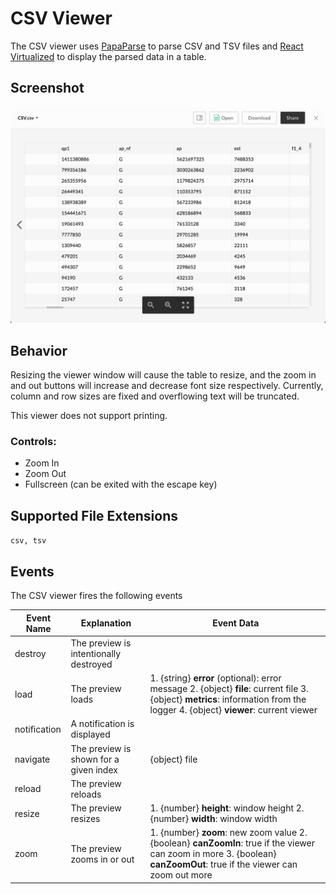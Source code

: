 # CSV Viewer

The CSV viewer uses [PapaParse](https://github.com/mholt/PapaParse) to parse CSV and TSV files and [React Virtualized](https://github.com/bvaughn/react-virtualized) to display the parsed data in a table.

## Screenshot

![Screenshot of CSV viewer](images/csv.png)

## Behavior

Resizing the viewer window will cause the table to resize, and the zoom in and out buttons will increase and decrease font size respectively. Currently, column and row sizes are fixed and overflowing text will be truncated.

This viewer does not support printing.

### Controls:

* Zoom In
* Zoom Out
* Fullscreen (can be exited with the escape key)

## Supported File Extensions

`csv, tsv`

## Events
The CSV viewer fires the following events

| Event Name | Explanation | Event Data |
| --- | --- | --- |
| destroy | The preview is intentionally destroyed ||
| load |  The preview loads | 1. {string} **error** (optional): error message 2. {object} **file**: current file 3. {object} **metrics**: information from the logger 4. {object} **viewer**: current viewer |
| notification | A notification is displayed ||
| navigate | The preview is shown for a given index | {object} file |
| reload | The preview reloads ||
| resize | The preview resizes | 1. {number} **height**: window height 2. {number} **width**: window width |
| zoom | The preview zooms in or out | 1. {number} **zoom**: new zoom value 2. {boolean} **canZoomIn**: true if the viewer can zoom in more 3. {boolean} **canZoomOut**: true if the viewer can zoom out more |
